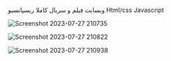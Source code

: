 وبسایت فیلم و سریال کاملا ریسپانسیو
Html/css Javascript

![Screenshot 2023-07-27 210735](https://github.com/mrmolla/Film-website/assets/115748318/df769d48-e3cf-46dd-8143-ae32ea395345)

![Screenshot 2023-07-27 210822](https://github.com/mrmolla/Film-website/assets/115748318/2f265a70-136c-4187-be34-9502664559c1)

![Screenshot 2023-07-27 210938](https://github.com/mrmolla/Film-website/assets/115748318/e4d7b1ee-b5fc-4e9c-915d-c9df23dc6f34)
